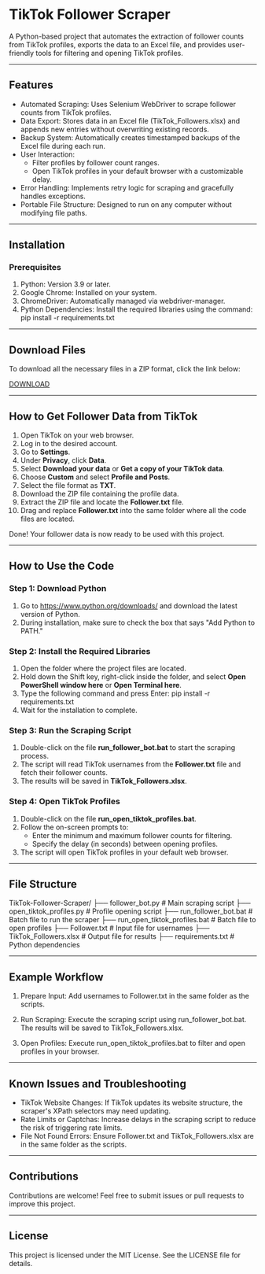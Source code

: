 # TikTok Follower Scraper

A Python-based project that automates the extraction of follower counts from TikTok profiles, exports the data to an Excel file, and provides user-friendly tools for filtering and opening TikTok profiles.

---

## Features

- Automated Scraping: Uses Selenium WebDriver to scrape follower counts from TikTok profiles.
- Data Export: Stores data in an Excel file (TikTok_Followers.xlsx) and appends new entries without overwriting existing records.
- Backup System: Automatically creates timestamped backups of the Excel file during each run.
- User Interaction:
  - Filter profiles by follower count ranges.
  - Open TikTok profiles in your default browser with a customizable delay.
- Error Handling: Implements retry logic for scraping and gracefully handles exceptions.
- Portable File Structure: Designed to run on any computer without modifying file paths.

---

## Installation

### Prerequisites
1. Python: Version 3.9 or later.
2. Google Chrome: Installed on your system.
3. ChromeDriver: Automatically managed via webdriver-manager.
4. Python Dependencies: Install the required libraries using the command:
   pip install -r requirements.txt

---

## Download Files

To download all the necessary files in a ZIP format, click the link below:

[DOWNLOAD](https://drive.google.com/file/d/1HqVkZUtbTZREffDPnO6F0skJbO4DxiQj/view?usp=sharing)

---

## How to Get Follower Data from TikTok

1. Open TikTok on your web browser.
2. Log in to the desired account.
3. Go to **Settings**.
4. Under **Privacy**, click **Data**.
5. Select **Download your data** or **Get a copy of your TikTok data**.
6. Choose **Custom** and select **Profile and Posts**.
7. Select the file format as **TXT**.
8. Download the ZIP file containing the profile data.
9. Extract the ZIP file and locate the **Follower.txt** file.
10. Drag and replace **Follower.txt** into the same folder where all the code files are located.

Done! Your follower data is now ready to be used with this project.

---

## How to Use the Code

### Step 1: Download Python
1. Go to https://www.python.org/downloads/ and download the latest version of Python.
2. During installation, make sure to check the box that says "Add Python to PATH."

### Step 2: Install the Required Libraries
1. Open the folder where the project files are located.
2. Hold down the Shift key, right-click inside the folder, and select **Open PowerShell window here** or **Open Terminal here**.
3. Type the following command and press Enter:
   pip install -r requirements.txt
4. Wait for the installation to complete.

### Step 3: Run the Scraping Script
1. Double-click on the file **run_follower_bot.bat** to start the scraping process.
2. The script will read TikTok usernames from the **Follower.txt** file and fetch their follower counts.
3. The results will be saved in **TikTok_Followers.xlsx**.

### Step 4: Open TikTok Profiles
1. Double-click on the file **run_open_tiktok_profiles.bat**.
2. Follow the on-screen prompts to:
   - Enter the minimum and maximum follower counts for filtering.
   - Specify the delay (in seconds) between opening profiles.
3. The script will open TikTok profiles in your default web browser.

---

## File Structure

TikTok-Follower-Scraper/
├── follower_bot.py                # Main scraping script
├── open_tiktok_profiles.py        # Profile opening script
├── run_follower_bot.bat           # Batch file to run the scraper
├── run_open_tiktok_profiles.bat   # Batch file to open profiles
├── Follower.txt                   # Input file for usernames
├── TikTok_Followers.xlsx          # Output file for results
├── requirements.txt               # Python dependencies

---

## Example Workflow

1. Prepare Input:
   Add usernames to Follower.txt in the same folder as the scripts.

2. Run Scraping:
   Execute the scraping script using run_follower_bot.bat.
   The results will be saved to TikTok_Followers.xlsx.

3. Open Profiles:
   Execute run_open_tiktok_profiles.bat to filter and open profiles in your browser.

---

## Known Issues and Troubleshooting

- TikTok Website Changes:
  If TikTok updates its website structure, the scraper's XPath selectors may need updating.
- Rate Limits or Captchas:
  Increase delays in the scraping script to reduce the risk of triggering rate limits.
- File Not Found Errors:
  Ensure Follower.txt and TikTok_Followers.xlsx are in the same folder as the scripts.

---

## Contributions

Contributions are welcome! Feel free to submit issues or pull requests to improve this project.

---

## License

This project is licensed under the MIT License. See the LICENSE file for details.
